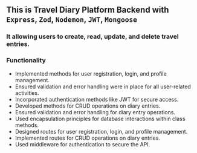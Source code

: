 ## This is Travel Diary Platform Backend with `Express`, `Zod`, `Nodemon`, `JWT`, `Mongoose`

### It allowing users to create, read, update, and delete travel entries.

### Functionality 
- Implemented methods for user registration, login, and profile management.
- Ensured validation and error handling were in place for all user-related activities.
- Incorporated authentication methods like JWT for secure access.
- Developed methods for CRUD operations on diary entries.
- Ensured validation and error handling for diary entry operations.
- Used encapsulation principles for database interactions within class methods.
- Designed routes for user registration, login, and profile management.
- Implemented routes for CRUD operations on diary entries.
- Used middleware for authentication to secure the API.


